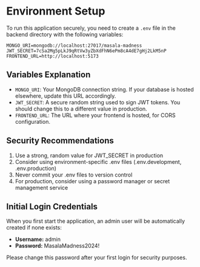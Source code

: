 # Environment Setup

To run this application securely, you need to create a `.env` file in the backend directory with the following variables:

```
MONGO_URI=mongodb://localhost:27017/masala-madness
JWT_SECRET=7cSa2Mg5pLkJ9qRtVw3yZbXdFhN6ePm8cA4dE7gHj2LkM5nP
FRONTEND_URL=http://localhost:5173
```

## Variables Explanation

- `MONGO_URI`: Your MongoDB connection string. If your database is hosted elsewhere, update this URL accordingly.
- `JWT_SECRET`: A secure random string used to sign JWT tokens. You should change this to a different value in production.
- `FRONTEND_URL`: The URL where your frontend is hosted, for CORS configuration.

## Security Recommendations

1. Use a strong, random value for JWT_SECRET in production
2. Consider using environment-specific .env files (.env.development, .env.production)
3. Never commit your .env files to version control
4. For production, consider using a password manager or secret management service

## Initial Login Credentials

When you first start the application, an admin user will be automatically created if none exists:

- **Username:** admin
- **Password:** MasalaMadness2024!

Please change this password after your first login for security purposes. 